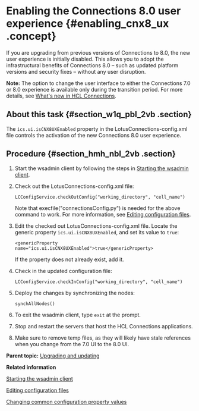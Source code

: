 # Enabling the Connections 8.0 user experience {#enabling_cnx8_ux .concept}

If you are upgrading from previous versions of Connections to 8.0, the new user experience is initially disabled. This allows you to adopt the infrastructural benefits of Connections 8.0 – such as updated platform versions and security fixes – without any user disruption.

**Note:** The option to change the user interface to either the Connections 7.0 or 8.0 experience is available only during the transition period. For more details, see [What's new in HCL Connections](../overview/i_ovr_r_whats_new.md#8.0_transition).

## About this task {#section_w1q_pbl_2vb .section}

The `ics.ui.isCNX8UXEnabled` property in the LotusConnections-config.xml file controls the activation of the new Connections 8.0 user experience.

## Procedure {#section_hmh_nbl_2vb .section}

1.  Start the wsadmin client by following the steps in [Starting the wsadmin client](../admin/t_admin_wsadmin_starting.md).
2.  Check out the LotusConnections-config.xml file:

    ``` {#codeblock_rn2_4bl_2vb}
    LCConfigService.checkOutConfig("working_directory", "cell_name")
    ```

    Note that execfile("connectionsConfig.py") is needed for the above command to work. For more information, see [Editing configuration files](../admin/t_admin_common_checkout_config_file.md).

3.  Edit the checked out LotusConnections-config.xml file. Locate the generic property `ics.ui.isCNX8UXEnabled`, and set its value to `true`:

    ``` {#codeblock_sn2_4bl_2vb}
    <genericProperty name="ics.ui.isCNX8UXEnabled">true</genericProperty>
    ```

    If the property does not already exist, add it.

4.  Check in the updated configuration file:

    ``` {#codeblock_tn2_4bl_2vb}
    LCConfigService.checkInConfig("working_directory", "cell_name")
    ```

5.  Deploy the changes by synchronizing the nodes:

    ``` {#codeblock_un2_4bl_2vb}
    synchAllNodes()
    ```

6.  To exit the wsadmin client, type `exit` at the prompt.
7.  Stop and restart the servers that host the HCL Connections applications.
8.  Make sure to remove temp files, as they will likely have stale references when you change from the 7.0 UI to the 8.0 UI.

**Parent topic:** [Upgrading and updating](../migrate/c_upgrade_migrate_overview.md)

**Related information**  


[Starting the wsadmin client](../admin/t_admin_wsadmin_starting.md)

[Editing configuration files](../admin/t_admin_common_checkout_config_file.md)

[Changing common configuration property values](../admin/t_admin_common_changing_config.md)

